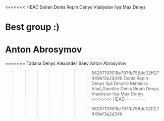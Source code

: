 <<<<<<< HEAD
Seiran
Denis Repin
Denys
Vladyslav
Ilya
Max 
Denys
# Best group :)
# Anton Abrosymov
=======
Tatiana
Denys
Alexander Baev
Anton Abrosymov
>>>>>>> 56287197618e797fb756dc02ff27449ef3e2d34b
Denis Repin
Denys
Ilya
Dmytro Matsiura
Vlad_Gavrilov
Denis Repin
Denys
Vladyslav
Ilya
Max 
Denys
<<<<<<< HEAD
=======


>>>>>>> 56287197618e797fb756dc02ff27449ef3e2d34b

